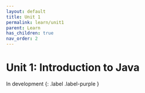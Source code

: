 ```yaml
---
layout: default
title: Unit 1
permalink: learn/unit1
parent: Learn
has_children: true
nav_order: 2
---
```


# Unit 1: Introduction to Java

In development
{: .label .label-purple }